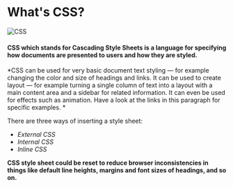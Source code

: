  # What's CSS?
 ![CSS](https://www.fullformhub.com/wp-content/uploads/2020/03/css-full-form-1024x768.jpg)
 #### CSS which stands for Cascading Style Sheets is a language for specifying how documents are presented to users and how they are styled.

*CSS can be used for very basic document text styling — for example changing the color and size of headings and links. It can be used to create layout — for example turning a single column of text into a layout with a main content area and a sidebar for related information. It can even be used for effects such as animation. Have a look at the links in this paragraph for specific examples.
*

There are three ways of inserting a style sheet:
* *External CSS*
* *Internal CSS*
* *Inline CSS*

**CSS style sheet could be reset to reduce browser inconsistencies in things like default line heights, margins and font sizes of headings, and so on.**
